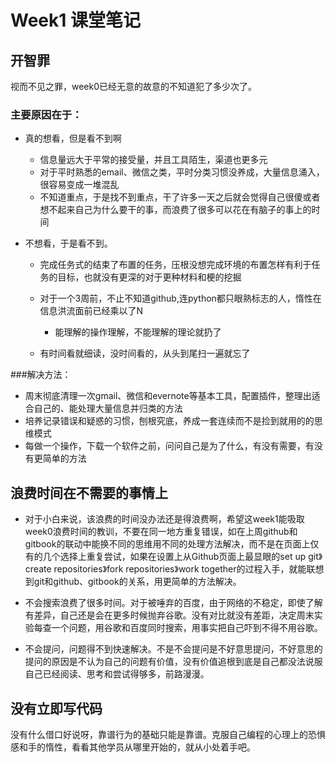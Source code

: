 # Week1 课堂笔记

## 开智罪
视而不见之罪，week0已经无意的故意的不知道犯了多少次了。


### 主要原因在于：


* 真的想看，但是看不到啊

   * 信息量远大于平常的接受量，并且工具陌生，渠道也更多元
   * 对于平时熟悉的email、微信之类，平时分类习惯没养成，大量信息涌入，很容易变成一堆混乱
   * 不知道重点，于是找不到重点，干了许多一天之后就会觉得自己很傻或者想不起来自己为什么要干的事，而浪费了很多可以花在有脑子的事上的时间
   

* 不想看，于是看不到。

  * 完成任务式的结束了布置的任务，压根没想完成环境的布置怎样有利于任务的目标，也就没有更深的对于更种材料和梗的挖掘
  
  * 对于一个3周前，不止不知道github,连python都只眼熟标志的人，惰性在信息洪流面前已经乘以了N
    * 能理解的操作理解，不能理解的理论就扔了
   * 有时间看就细读，没时间看的，从头到尾扫一遍就忘了
 
###解决方法：
* 周末彻底清理一次gmail、微信和evernote等基本工具，配置插件，整理出适合自己的、能处理大量信息并归类的方法
* 培养记录错误和疑惑的习惯，刨根究底，养成一套连续而不是捡到就用的的思维模式
* 每做一个操作，下载一个软件之前，问问自己是为了什么，有没有需要，有没有更简单的方法




## 浪费时间在不需要的事情上
* 对于小白来说，该浪费的时间没办法还是得浪费啊，希望这week1能吸取week0浪费时间的教训，不要在同一地方重复错误，如在上周github和gitbook的联动中能换不同的思维用不同的处理方法解决，而不是在页面上仅有的几个选择上重复尝试，如果在设置上从Github页面上最显眼的set up git》create repositories》fork repositories》work together的过程入手，就能联想到git和github、gitbook的关系，用更简单的方法解决。

* 不会搜索浪费了很多时间。对于被唾弃的百度，由于网络的不稳定，即使了解有差异，自己还是会在更多时候抛弃谷歌。没有对比就没有差距，决定周末实验每查一个问题，用谷歌和百度同时搜索，用事实把自己吓到不得不用谷歌。
* 不会提问，问题得不到快速解决。不是不会提问是不好意思提问，不好意思的提问的原因是不认为自己的问题有价值，没有价值追根到底是自己都没法说服自己已经阅读、思考和尝试得够多，前路漫漫。


## 没有立即写代码

没有什么借口好说呀，靠谱行为的基础只能是靠谱。克服自己编程的心理上的恐惧感和手的惰性，看看其他学员从哪里开始的，就从小处着手吧。
